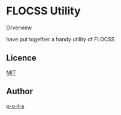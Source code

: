 FLOCSS Utility
====

Orverview

have put together a handy utility of FLOCSS

## Licence

[MIT](https://github.com/tcnksm/tool/blob/master/LICENCE)

## Author

[p-o-t-s](https://github.com/p-o-t-s)
